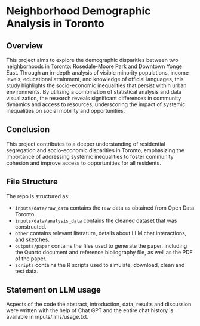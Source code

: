 # Neighborhood Demographic Analysis in Toronto

## Overview

This project aims to explore the demographic disparities between two neighborhoods in Toronto: Rosedale-Moore Park and Downtown Yonge East. Through an in-depth analysis of visible minority populations, income levels, educational attainment, and knowledge of official languages, this study highlights the socio-economic inequalities that persist within urban environments. By utilizing a combination of statistical analysis and data visualization, the research reveals significant differences in community dynamics and access to resources, underscoring the impact of systemic inequalities on social mobility and opportunities.

## Conclusion
This project contributes to a deeper understanding of residential segregation and socio-economic disparities in Toronto, emphasizing the importance of addressing systemic inequalities to foster community cohesion and improve access to opportunities for all residents.


## File Structure

The repo is structured as:

-   `inputs/data/raw_data` contains the raw data as obtained from Open Data Toronto.
-   `inputs/data/analysis_data` contains the cleaned dataset that was constructed.
-   `other` contains relevant literature, details about LLM chat interactions, and sketches.
-   `outputs/paper` contains the files used to generate the paper, including the Quarto document and reference bibliography file, as well as the PDF of the paper. 
-   `scripts` contains the R scripts used to simulate, download, clean and test data.


## Statement on LLM usage

Aspects of the code the abstract, introduction, data, results and discussion were written with the help of Chat GPT and the entire chat history is available in inputs/llms/usage.txt.

